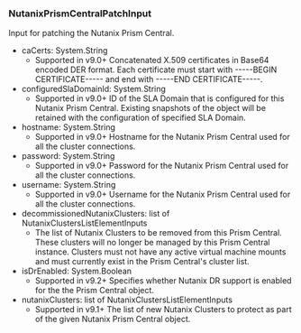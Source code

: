 ### NutanixPrismCentralPatchInput
Input for patching the Nutanix Prism Central.

- caCerts: System.String
  - Supported in v9.0+
Concatenated X.509 certificates in Base64 encoded DER format. Each certificate must start with -----BEGIN CERTIFICATE----- and end with -----END CERTIFICATE-----.
- configuredSlaDomainId: System.String
  - Supported in v9.0+
ID of the SLA Domain that is configured for this Nutanix Prism Central. Existing snapshots of the object will be retained with the configuration of specified SLA Domain.
- hostname: System.String
  - Supported in v9.0+
Hostname for the Nutanix Prism Central used for all the cluster connections.
- password: System.String
  - Supported in v9.0+
Password for the Nutanix Prism Central used for all the cluster connections.
- username: System.String
  - Supported in v9.0+
Username for the Nutanix Prism Central used for all the cluster connections.
- decommissionedNutanixClusters: list of NutanixClustersListElementInputs
  - The list of Nutanix Clusters to be removed from this Prism Central. These clusters will no longer be managed by this Prism Central instance. Clusters must not have any active virtual machine mounts and must currently exist in the Prism Central's cluster list.
- isDrEnabled: System.Boolean
  - Supported in v9.2+
Specifies whether Nutanix DR support is enabled for the the Prism Central object.
- nutanixClusters: list of NutanixClustersListElementInputs
  - Supported in v9.1+
The list of new Nutanix Clusters to protect as part of the given Nutanix Prism Central object.
